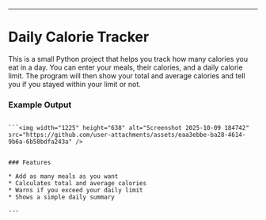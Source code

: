

---

# Daily Calorie Tracker

This is a small Python project that helps you track how many calories you eat in a day.
You can enter your meals, their calories, and a daily calorie limit.
The program will then show your total and average calories and tell you if you stayed within your limit or not.

### Example Output

```

```<img width="1225" height="638" alt="Screenshot 2025-10-09 184742" src="https://github.com/user-attachments/assets/eaa3ebbe-ba28-4614-9b6a-6b58bdfa243a" />


### Features

* Add as many meals as you want
* Calculates total and average calories
* Warns if you exceed your daily limit
* Shows a simple daily summary

---
